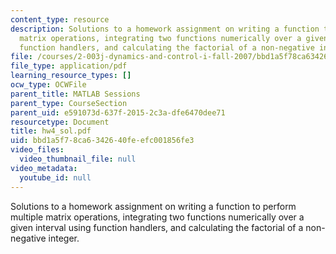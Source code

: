 ```yaml
---
content_type: resource
description: Solutions to a homework assignment on writing a function to perform multiple
  matrix operations, integrating two functions numerically over a given interval using
  function handlers, and calculating the factorial of a non-negative integer.
file: /courses/2-003j-dynamics-and-control-i-fall-2007/bbd1a5f78ca6342640feefc001856fe3_hw4_sol.pdf
file_type: application/pdf
learning_resource_types: []
ocw_type: OCWFile
parent_title: MATLAB Sessions
parent_type: CourseSection
parent_uid: e591073d-637f-2015-2c3a-dfe6470dee71
resourcetype: Document
title: hw4_sol.pdf
uid: bbd1a5f7-8ca6-3426-40fe-efc001856fe3
video_files:
  video_thumbnail_file: null
video_metadata:
  youtube_id: null
---
```

Solutions to a homework assignment on writing a function to perform multiple matrix operations, integrating two functions numerically over a given interval using function handlers, and calculating the factorial of a non-negative integer.


